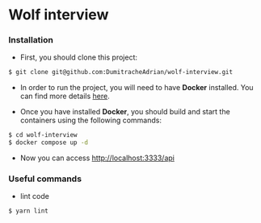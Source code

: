 Wolf interview
=================


### Installation

* First, you should clone this project:
```bash
$ git clone git@github.com:DumitracheAdrian/wolf-interview.git
```

* In order to run the project, you will need to have **Docker** installed.
  You can find more details [here](https://docs.docker.com/get-docker/ "Docker docs").


* Once you have installed **Docker**, you should build and start the containers using the
  following commands:
```bash
$ cd wolf-interview
$ docker compose up -d
```

* Now you can access [http://localhost:3333/api](http://localhost:3333/api "Swagger UI")

### Useful commands

* lint code
```bash
$ yarn lint
```
